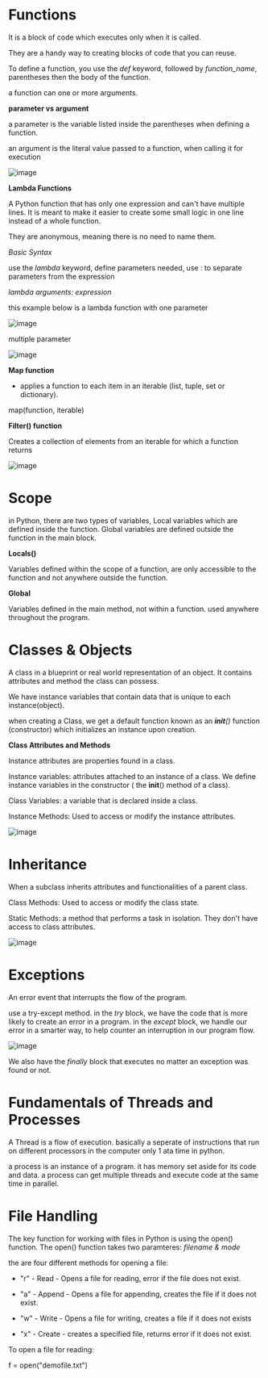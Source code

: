 # Functions

It is a block of code which executes only when it is called.

They are a handy way to creating blocks of code that you can reuse.

To define a function, you use the *def* keyword, followed by *function_name*, parentheses then the body of the function.

a function can one or more arguments.

**parameter vs argument**

a parameter is the variable listed inside the parentheses when defining a function.

an argument is the literal value passed to a function, when calling it for execution

![image](https://github.com/MisterWest11/Python-Week-1-4/assets/152319557/b4e6bbf9-8766-4a5c-9b0b-80ae0ca6f23f)

**Lambda Functions**

A Python function that has only one expression and can't have multiple lines. It is meant to make it easier to create some small logic in one line instead of a whole function.

They are anonymous, meaning there is no need to name them.

*Basic Syntax*

use the *lambda* keyword, define parameters needed, use : to separate parameters from the expression

*lambda arguments: expression*

this example below is a lambda function with one parameter

![image](https://github.com/MisterWest11/Python-Week-1-4/assets/152319557/3bc76eff-6715-4192-b5fc-17c5b9f2730d)



multiple parameter 

![image](https://github.com/MisterWest11/Python-Week-1-4/assets/152319557/d48dcd9a-9a96-41b3-b0ac-bfecd3ea5676)


**Map function**

- applies a function to each item in an iterable (list, tuple, set or dictionary).

map(function, iterable)


**Filter() function**

Creates a collection of elements from an iterable for which a function returns

![image](https://github.com/MisterWest11/Python-Week-1-4/assets/152319557/ac01a729-70e1-4493-a8d5-57d27f1e0638)


# Scope

in Python, there are two types of variables, Local variables which are defined inside the function. Global variables are defined outside the function in the main block.

**Locals()**

Variables defined within the scope of a function, are only accessible to the function and not anywhere outside the function.

**Global**

Variables defined in the main method, not within a function. used anywhere throughout the program.


# Classes & Objects

A class in a blueprint or real world representation of an object.
It contains attributes and method the class can possess. 

We have instance variables that contain data that is unique to each instance(object).

when creating a Class, we get a default function known as an *__init__()* function (constructor) which initializes an instance upon creation.

**Class Attributes and Methods**

Instance attributes are properties found in a class. 

Instance variables: attributes attached to an instance of a class. We define instance variables in the constructor ( the __init__() method of a class).

Class Variables: a variable that is declared inside a class.

Instance Methods: Used to access or modify the instance attributes.

![image](https://github.com/MisterWest11/Python-Week-1-4/assets/152319557/4d94b5d7-91e8-4207-b15b-8a1e5637a6d3)


# Inheritance

When a subclass inherits attributes and functionalities of a parent class.

Class Methods: Used to access or modify the class state.

Static Methods: a method that performs a task in isolation. They don't have access to class attributes.

![image](https://github.com/MisterWest11/Python-Week-1-4/assets/152319557/e204c849-47a9-495e-895e-daf066585e2e)



# Exceptions

An error event that interrupts the flow of the program.

use a try-except method. in the *try* block, we have the code that is more likely to create an error in a program. in the *except* block, we handle our error in a smarter way, to help counter an interruption in our program flow.


![image](https://github.com/MisterWest11/Python-Week-1-4/assets/152319557/bd7baf24-e6b9-4c9c-9f04-f274b9abcf8a)

We also have the *finally* block that executes no matter an exception was found or not.


# Fundamentals of Threads and Processes

A Thread is a flow of execution. basically a seperate of instructions that run on different processors in the computer only 1 ata time in python.

a process is an instance of a program. it has memory set aside for its code and data.
a process can get multiple threads and execute code at the same time in parallel.


# File Handling

The key function for working with files in Python is using the open() function. The open() function takes two paramteres: *filename & mode*

the are four different methods for opening a file:

* "r" - Read - Opens a file for reading, error if the file does not exist.

* "a" - Append - Opens a file for appending, creates the file if it does not exist.

* "w" - Write - Opens a file for writing, creates a file if it does not exists

* "x" - Create - creates a specified file, returns error if it does not exist.


To open a file for reading:  

f = open("demofile.txt")
